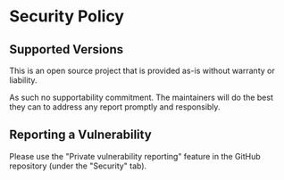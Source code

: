 # Security Policy

## Supported Versions

This is an open source project that is provided as-is without warranty or liability.

As such no supportability commitment. The maintainers will do the best they can to address any report promptly and responsibly.

## Reporting a Vulnerability

Please use the "Private vulnerability reporting" feature in the GitHub repository (under the "Security" tab).
